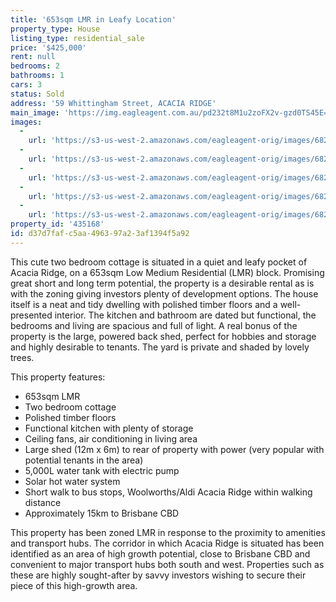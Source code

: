```yaml
---
title: '653sqm LMR in Leafy Location'
property_type: House
listing_type: residential_sale
price: '$425,000'
rent: null
bedrooms: 2
bathrooms: 1
cars: 3
status: Sold
address: '59 Whittingham Street, ACACIA RIDGE'
main_image: 'https://img.eagleagent.com.au/pd232t8M1u2zoFX2v-gzd0TS45E=/1280x854/smart/https://s3-us-west-2.amazonaws.com/eagleagent-orig/images/6821256/126085038-image-M.jpg'
images:
  -
    url: 'https://s3-us-west-2.amazonaws.com/eagleagent-orig/images/6821260/126085038-image-D.jpg'
  -
    url: 'https://s3-us-west-2.amazonaws.com/eagleagent-orig/images/6821259/126085038-image-C.jpg'
  -
    url: 'https://s3-us-west-2.amazonaws.com/eagleagent-orig/images/6821258/126085038-image-B.jpg'
  -
    url: 'https://s3-us-west-2.amazonaws.com/eagleagent-orig/images/6821257/126085038-image-A.jpg'
  -
    url: 'https://s3-us-west-2.amazonaws.com/eagleagent-orig/images/6821256/126085038-image-M.jpg'
property_id: '435168'
id: d37d7faf-c5aa-4963-97a2-3af1394f5a92
---
```

This cute two bedroom cottage is situated in a quiet and leafy pocket of Acacia Ridge, on a 653sqm Low Medium Residential (LMR) block. Promising great short and long term potential, the property is a desirable rental as is with the zoning giving investors plenty of development options. The house itself is a neat and tidy dwelling with polished timber floors and a well-presented interior. The kitchen and bathroom are dated but functional, the bedrooms and living are spacious and full of light. A real bonus of the property is the large, powered back shed, perfect for hobbies and storage and highly desirable to tenants. The yard is private and shaded by lovely trees.

This property features:

*  653sqm LMR
*  Two bedroom cottage
*  Polished timber floors
*  Functional kitchen with plenty of storage
*  Ceiling fans, air conditioning in living area
*  Large shed (12m x 6m) to rear of property with power (very popular with potential tenants in the area)
*  5,000L water tank with electric pump
*  Solar hot water system
*  Short walk to bus stops, Woolworths/Aldi Acacia Ridge within walking distance
*  Approximately 15km to Brisbane CBD

This property has been zoned LMR in response to the proximity to amenities and transport hubs. The corridor in which Acacia Ridge is situated has been identified as an area of high growth potential, close to Brisbane CBD and convenient to major transport hubs both south and west. Properties such as these are highly sought-after by savvy investors wishing to secure their piece of this high-growth area.